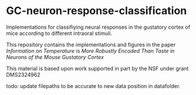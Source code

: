 # GC-neuron-response-classification
Implementations for classifiying neural responses in the gustatory cortex of mice according to different intraoral stimuli.

This repository contains the implementations and figures in the paper _Information on Temperature is More Robustly Encoded Than Taste in Neurons of the Mouse Gustatory Cortex_

This material is based upon work supported in part by the NSF under grant DMS2324962


todo: update filepaths to be accurate to new data position in datafolder. 
